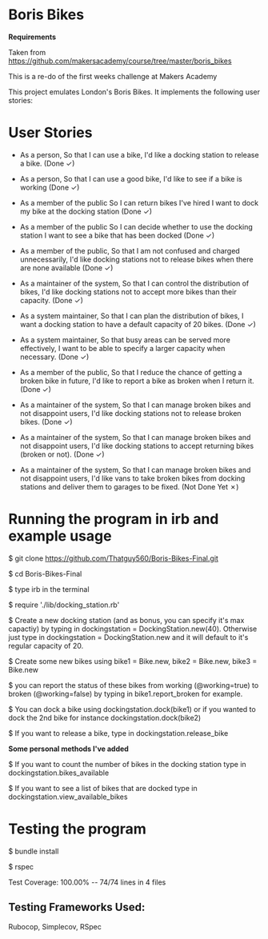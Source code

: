 # Boris Bikes 

**Requirements**

Taken from https://github.com/makersacademy/course/tree/master/boris_bikes

This is a re-do of the first weeks challenge at Makers Academy

This project emulates London's Boris Bikes. It implements the following user stories:

# User Stories

- As a person,
  So that I can use a bike,
  I'd like a docking station to release a bike. (Done ✓)

- As a person,
  So that I can use a good bike,
  I'd like to see if a bike is working (Done ✓)

- As a member of the public
  So I can return bikes I've hired
  I want to dock my bike at the docking station (Done ✓)

- As a member of the public
  So I can decide whether to use the docking station
  I want to see a bike that has been docked (Done ✓)

- As a member of the public,
  So that I am not confused and charged unnecessarily,
  I'd like docking stations not to release bikes when there are none available (Done ✓)

- As a maintainer of the system,
  So that I can control the distribution of bikes,
  I'd like docking stations not to accept more bikes than their capacity. (Done ✓)

- As a system maintainer,
  So that I can plan the distribution of bikes,
  I want a docking station to have a default capacity of 20 bikes. (Done ✓)

- As a system maintainer,
  So that busy areas can be served more effectively,
  I want to be able to specify a larger capacity when necessary. 
  (Done ✓)

- As a member of the public,
  So that I reduce the chance of getting a broken bike in future,
  I'd like to report a bike as broken when I return it. (Done ✓)

- As a maintainer of the system,
  So that I can manage broken bikes and not disappoint users,
  I'd like docking stations not to release broken bikes. (Done ✓)

- As a maintainer of the system,
  So that I can manage broken bikes and not disappoint users,
  I'd like docking stations to accept returning bikes (broken or not).
  (Done ✓)

- As a maintainer of the system,
  So that I can manage broken bikes and not disappoint users,
  I'd like vans to take broken bikes from docking stations and deliver them to garages to be fixed.
  (Not Done Yet ✗)

# Running the program in irb and example usage

$ git clone https://github.com/Thatguy560/Boris-Bikes-Final.git
  
$ cd Boris-Bikes-Final

$ type irb in the terminal 

$ require './lib/docking_station.rb'

$ Create a new docking station (and as bonus, you can specify it's max capactiy) by typing in dockingstation = DockingStation.new(40). Otherwise just type in dockingstation = DockingStation.new and it will default to it's regular capacity of 20. 

$ Create some new bikes using bike1 = Bike.new, bike2 = Bike.new, bike3 = Bike.new

$ you can report the status of these bikes from working (@working=true) to broken (@working=false) by typing in bike1.report_broken for example.

$ You can dock a bike using dockingstation.dock(bike1) or if you wanted to dock the 2nd bike for instance dockingstation.dock(bike2)

$ If you want to release a bike, type in dockingstation.release_bike

**Some personal methods I've added** 

$ If you want to count the number of bikes in the docking station type in dockingstation.bikes_available 

$ If you want to see a list of bikes that are docked type in dockingstation.view_available_bikes

# Testing the program

$ bundle install 

$ rspec

Test Coverage:  100.00% -- 74/74 lines in 4 files
  
## Testing Frameworks Used: 
  
 Rubocop, Simplecov, RSpec


